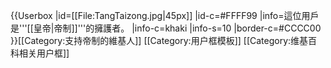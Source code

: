 {{Userbox
  |id=[[File:TangTaizong.jpg|45px]]
  |id-c=#FFFF99
  |info=這位用戶是'''[[皇帝|帝制]]'''的擁護者。
  |info-c=khaki
  |info-s=10
  |border-c=#CCCC00
}}<includeonly>[[Category:支持帝制的維基人]]</includeonly>
<noinclude>[[Category:用户框模板]]
[[Category:维基百科相关用户框]]
</noinclude>
